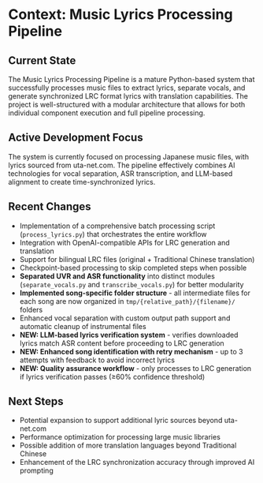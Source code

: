 # Context: Music Lyrics Processing Pipeline

## Current State

The Music Lyrics Processing Pipeline is a mature Python-based system that successfully processes music files to extract lyrics, separate vocals, and generate synchronized LRC format lyrics with translation capabilities. The project is well-structured with a modular architecture that allows for both individual component execution and full pipeline processing.

## Active Development Focus

The system is currently focused on processing Japanese music files, with lyrics sourced from uta-net.com. The pipeline effectively combines AI technologies for vocal separation, ASR transcription, and LLM-based alignment to create time-synchronized lyrics.

## Recent Changes

- Implementation of a comprehensive batch processing script (`process_lyrics.py`) that orchestrates the entire workflow
- Integration with OpenAI-compatible APIs for LRC generation and translation
- Support for bilingual LRC files (original + Traditional Chinese translation)
- Checkpoint-based processing to skip completed steps when possible
- **Separated UVR and ASR functionality** into distinct modules (`separate_vocals.py` and `transcribe_vocals.py`) for better modularity
- **Implemented song-specific folder structure** - all intermediate files for each song are now organized in `tmp/{relative_path}/{filename}/` folders
- Enhanced vocal separation with custom output path support and automatic cleanup of instrumental files
- **NEW: LLM-based lyrics verification system** - verifies downloaded lyrics match ASR content before proceeding to LRC generation
- **NEW: Enhanced song identification with retry mechanism** - up to 3 attempts with feedback to avoid incorrect lyrics
- **NEW: Quality assurance workflow** - only processes to LRC generation if lyrics verification passes (≥60% confidence threshold)

## Next Steps

- Potential expansion to support additional lyric sources beyond uta-net.com
- Performance optimization for processing large music libraries
- Possible addition of more translation languages beyond Traditional Chinese
- Enhancement of the LRC synchronization accuracy through improved AI prompting